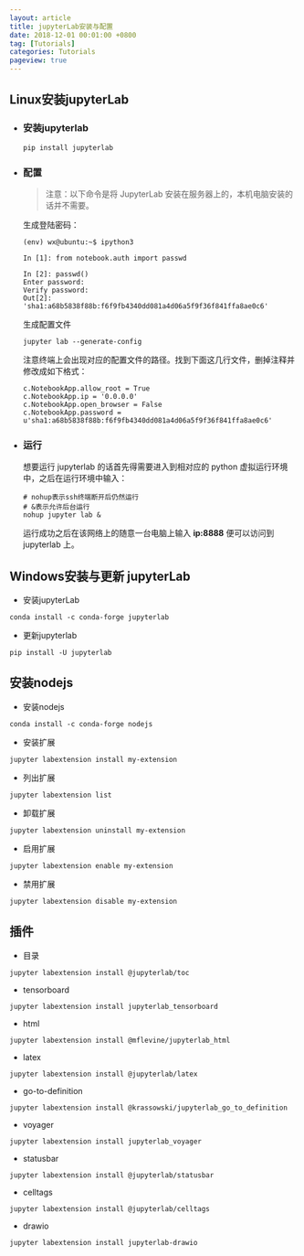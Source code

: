 ```yaml
---
layout: article
title: jupyterLab安装与配置
date: 2018-12-01 00:01:00 +0800
tag: [Tutorials] 
categories: Tutorials
pageview: true
---
```




## Linux安装jupyterLab

- ### 安装jupyterlab

  ```
  pip install jupyterlab
  ```

- ### 配置

  > 注意：以下命令是将 JupyterLab 安装在服务器上的，本机电脑安装的话并不需要。

  生成登陆密码：

  ```
  (env) wx@ubuntu:~$ ipython3
  
  In [1]: from notebook.auth import passwd                       
  
  In [2]: passwd()                                               
  Enter password: 
  Verify password: 
  Out[2]: 'sha1:a68b5838f88b:f6f9fb4340dd081a4d06a5f9f36f841ffa8ae0c6'
  ```

  生成配置文件

  ```
  jupyter lab --generate-config
  ```

  注意终端上会出现对应的配置文件的路径。找到下面这几行文件，删掉注释并修改成如下格式：

  ```
  c.NotebookApp.allow_root = True
  c.NotebookApp.ip = '0.0.0.0'
  c.NotebookApp.open_browser = False
  c.NotebookApp.password = u'sha1:a68b5838f88b:f6f9fb4340dd081a4d06a5f9f36f841ffa8ae0c6'
  ```

- ### 运行

  想要运行 jupyterlab 的话首先得需要进入到相对应的 python 虚拟运行环境中，之后在运行环境中输入：

  ```
  # nohup表示ssh终端断开后仍然运行
  # &表示允许后台运行
  nohup jupyter lab &
  ```

  运行成功之后在该网络上的随意一台电脑上输入 **ip:8888** 便可以访问到 jupyterlab 上。



## Windows安装与更新 jupyterLab

- 安装jupyterLab

```
conda install -c conda-forge jupyterlab
```

- 更新jupyterlab

```
pip install -U jupyterlab
```



## 安装nodejs

- 安装nodejs

```
conda install -c conda-forge nodejs
```

- 安装扩展

```
jupyter labextension install my-extension
```

- 列出扩展

```
jupyter labextension list
```

- 卸载扩展

```
jupyter labextension uninstall my-extension
```

- 启用扩展

```
jupyter labextension enable my-extension
```

- 禁用扩展

```
jupyter labextension disable my-extension
```



## 插件

- 目录

```
jupyter labextension install @jupyterlab/toc
```

- tensorboard

```
jupyter labextension install jupyterlab_tensorboard
```

- html

```
jupyter labextension install @mflevine/jupyterlab_html
```

- latex

```
jupyter labextension install @jupyterlab/latex
```

- go-to-definition

```
jupyter labextension install @krassowski/jupyterlab_go_to_definition
```

- voyager

```
jupyter labextension install jupyterlab_voyager
```

- statusbar

```
jupyter labextension install @jupyterlab/statusbar
```

- celltags

```
jupyter labextension install @jupyterlab/celltags
```

- drawio

```
jupyter labextension install jupyterlab-drawio
```



